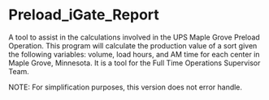 # Preload_iGate_Report


A tool to assist in the calculations involved in the UPS Maple Grove Preload Operation. This program will calculate the production value of a sort given the following variables: volume, load hours, and AM time for each center in Maple Grove, Minnesota. It is a tool for the Full Time Operations Supervisor Team.


NOTE: For simplification purposes, this version does not error handle. 
